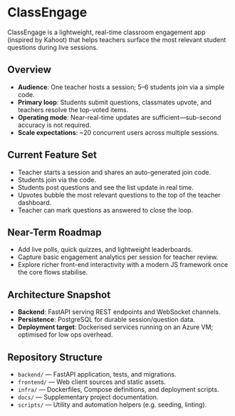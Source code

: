 # ClassEngage
ClassEngage is a lightweight, real-time classroom engagement app (inspired by Kahoot) that helps teachers surface the most relevant student questions during live sessions.

## Overview
- **Audience**: One teacher hosts a session; 5–6 students join via a simple code.
- **Primary loop**: Students submit questions, classmates upvote, and teachers resolve the top-voted items.
- **Operating mode**: Near-real-time updates are sufficient—sub-second accuracy is not required.
- **Scale expectations**: ~20 concurrent users across multiple sessions.

## Current Feature Set
- Teacher starts a session and shares an auto-generated join code.
- Students join via the code.
- Students post questions and see the list update in real time.
- Upvotes bubble the most relevant questions to the top of the teacher dashboard.
- Teacher can mark questions as answered to close the loop.

## Near-Term Roadmap
- Add live polls, quick quizzes, and lightweight leaderboards.
- Capture basic engagement analytics per session for teacher review.
- Explore richer front-end interactivity with a modern JS framework once the core flows stabilise.

## Architecture Snapshot
- **Backend**: FastAPI serving REST endpoints and WebSocket channels.
- **Persistence**: PostgreSQL for durable session/question data.
- **Deployment target**: Dockerised services running on an Azure VM; optimised for low ops overhead.

## Repository Structure
- `backend/` — FastAPI application, tests, and migrations.
- `frontend/` — Web client sources and static assets.
- `infra/` — Dockerfiles, Compose definitions, and deployment scripts.
- `docs/` — Supplementary project documentation.
- `scripts/` — Utility and automation helpers (e.g. seeding, linting).
